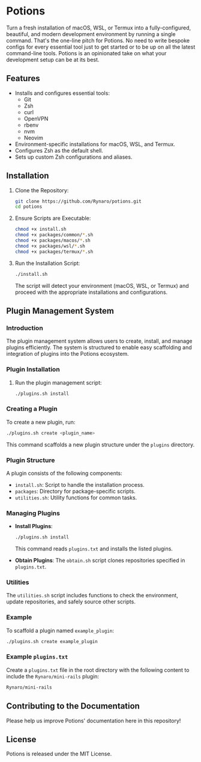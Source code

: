 # Potions

Turn a fresh installation of macOS, WSL, or Termux into a fully-configured, beautiful, and modern development environment by running a single command. That's the one-line pitch for Potions. No need to write bespoke configs for every essential tool just to get started or to be up on all the latest command-line tools. Potions is an opinionated take on what your development setup can be at its best.

## Features

- Installs and configures essential tools:
  - Git
  - Zsh
  - curl
  - OpenVPN
  - rbenv
  - nvm
  - Neovim
- Environment-specific installations for macOS, WSL, and Termux.
- Configures Zsh as the default shell.
- Sets up custom Zsh configurations and aliases.

## Installation

1. Clone the Repository:
    ```sh
    git clone https://github.com/Rynaro/potions.git
    cd potions
    ```

2. Ensure Scripts are Executable:
    ```sh
    chmod +x install.sh
    chmod +x packages/common/*.sh
    chmod +x packages/macos/*.sh
    chmod +x packages/wsl/*.sh
    chmod +x packages/termux/*.sh
    ```

3. Run the Installation Script:
    ```sh
    ./install.sh
    ```
    The script will detect your environment (macOS, WSL, or Termux) and proceed with the appropriate installations and configurations.

## Plugin Management System

### Introduction

The plugin management system allows users to create, install, and manage plugins efficiently. The system is structured to enable easy scaffolding and integration of plugins into the Potions ecosystem.

### Plugin Installation

1. Run the plugin management script:
    ```sh
    ./plugins.sh install
    ```

### Creating a Plugin

To create a new plugin, run:
```sh
./plugins.sh create <plugin_name>
```
This command scaffolds a new plugin structure under the `plugins` directory.

### Plugin Structure

A plugin consists of the following components:

- `install.sh`: Script to handle the installation process.
- `packages`: Directory for package-specific scripts.
- `utilities.sh`: Utility functions for common tasks.

### Managing Plugins

- **Install Plugins**:
    ```sh
    ./plugins.sh install
    ```
    This command reads `plugins.txt` and installs the listed plugins.

- **Obtain Plugins**:
    The `obtain.sh` script clones repositories specified in `plugins.txt`.

### Utilities

The `utilities.sh` script includes functions to check the environment, update repositories, and safely source other scripts.

### Example

To scaffold a plugin named `example_plugin`:
```sh
./plugins.sh create example_plugin
```

### Example `plugins.txt`

Create a `plugins.txt` file in the root directory with the following content to include the `Rynaro/mini-rails` plugin:
```txt
Rynaro/mini-rails
```

## Contributing to the Documentation

Please help us improve Potions' documentation here in this repository!

## License

Potions is released under the MIT License.
